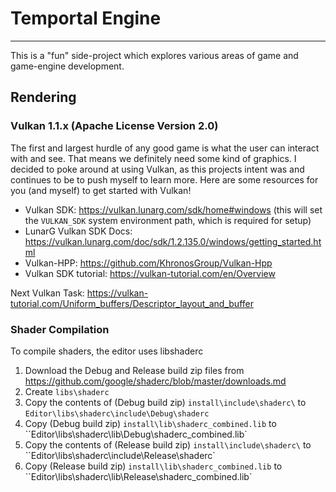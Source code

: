 # Temportal Engine
-----

This is a "fun" side-project which explores various areas of game and game-engine development.

## Rendering

### Vulkan 1.1.x (Apache License Version 2.0)

The first and largest hurdle of any good game is what the user can interact with and see. That means we definitely need some kind of graphics.
I decided to poke around at using Vulkan, as this projects intent was and continues to be to push myself to learn more.
Here are some resources for you (and myself) to get started with Vulkan!
- Vulkan SDK: https://vulkan.lunarg.com/sdk/home#windows (this will set the `VULKAN_SDK` system environment path, which is required for setup)
- LunarG Vulkan SDK Docs: https://vulkan.lunarg.com/doc/sdk/1.2.135.0/windows/getting_started.html
- Vulkan-HPP: https://github.com/KhronosGroup/Vulkan-Hpp
- Vulkan SDK tutorial: https://vulkan-tutorial.com/en/Overview

Next Vulkan Task: https://vulkan-tutorial.com/Uniform_buffers/Descriptor_layout_and_buffer

### Shader Compilation

To compile shaders, the editor uses libshaderc

1. Download the Debug and Release build zip files from https://github.com/google/shaderc/blob/master/downloads.md
2. Create `libs\shaderc`
3. Copy the contents of (Debug build zip) `install\include\shaderc\` to `Editor\libs\shaderc\include\Debug\shaderc`
4. Copy (Debug build zip) `install\lib\shaderc_combined.lib` to ``Editor\libs\shaderc\lib\Debug\shaderc_combined.lib`
5. Copy the contents of (Release build zip) `install\include\shaderc\` to ``Editor\libs\shaderc\include\Release\shaderc`
6. Copy (Release build zip) `install\lib\shaderc_combined.lib` to ``Editor\libs\shaderc\lib\Release\shaderc_combined.lib`
